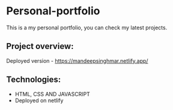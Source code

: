 # Personal-portfolio
This is a my personal portfolio, you can check my latest projects.

## Project overview:
Deployed version - https://mandeepsinghmar.netlify.app/

## Technologies:
* HTML, CSS AND JAVASCRIPT
* Deployed on netlify






